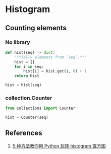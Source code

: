 # Histogram

## Counting elements

### No library

```python
def hist(seq) -> dict:
    """Tally elements from `seq`."""
    hist = {}
    for i in seq:
        hist[i] = hist.get(i, 0) + 1
    return hist

hist = hist(seq)
```

### collection.Counter

```python
from collections import Counter

hist = Counter(seq)
```

## References

1. [5 种方法教你用 Python 玩转 histogram 直方图](https://blog.csdn.net/weixin_33858485/article/details/87989778)
